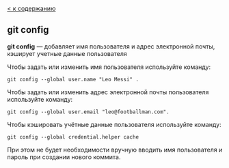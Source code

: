 [< к содержанию](./readme.md)

## git config 

**git config** — добавляет имя пользователя и адрес электронной почты, кэширует учетные данные пользователя

Чтобы задать или изменить имя пользователя используйте команду:

```bash-
git config --global user.name "Leo Messi" .
```
Чтобы задать или изменить адрес электронной почты пользователя используйте команду:

```bash-
git config --global user.email "leo@footballman.com".
```

Чтобы кэшировать учётные данные пользователя используйте команду:

```bash-
git config --global credential.helper cache
```
При этом не будет необходимости вручную вводить имя пользователя и пароль при создании нового коммита.